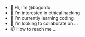 - 👋 Hi, I’m @bogordo
- 👀 I’m interested in ethical hacking
- 🌱 I’m currently learning coding
- 💞️ I’m looking to collaborate on ...
- 📫 How to reach me ...

<!---
bogordo/bogordo is a ✨ special ✨ repository because its `README.md` (this file) appears on your GitHub profile.
You can click the Preview link to take a look at your changes.
--->
